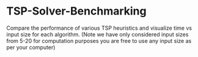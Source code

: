 # TSP-Solver-Benchmarking
Compare the performance of various TSP heuristics and visualize time vs input size for each algorithm.
(Note we have only considered input sizes from 5-20 for computation purposes you are free to use any input size as per your computer)

